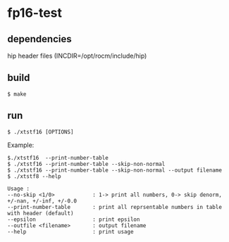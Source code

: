 # fp16-test

## dependencies

hip header files (INCDIR=/opt/rocm/include/hip)

## build 
```
$ make 
```
## run
```
$ ./xtstf16 [OPTIONS] 
```
Example: 

```
$./xtstf16  --print-number-table
$ ./xtstf16 --print-number-table --skip-non-normal
$ ./xtstf16 --print-number-table --skip-non-normal --output filename
$ ./xtstf8 --help

Usage :
--no-skip <1/0>            : 1-> print all numbers, 0-> skip denorm, +/-nan, +/-inf, +/-0.0 
--print-number-table       : print all reprsentable numbers in table with header (default)
--epsilon                  : print epsilon 
--outfile <filename>       : output filename
--help                     : print usage

```
